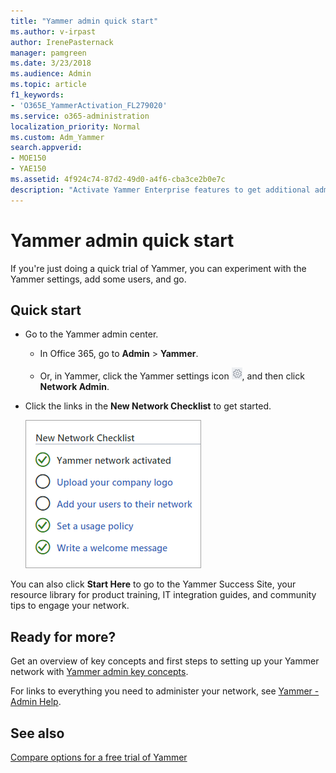```yaml
---
title: "Yammer admin quick start"
ms.author: v-irpast
author: IrenePasternack
manager: pamgreen
ms.date: 3/23/2018
ms.audience: Admin
ms.topic: article
f1_keywords:
- 'O365E_YammerActivation_FL279020'
ms.service: o365-administration
localization_priority: Normal
ms.custom: Adm_Yammer
search.appverid:
- MOE150
- YAE150
ms.assetid: 4f924c74-87d2-49d0-a4f6-cba3ce2b0e7c
description: "Activate Yammer Enterprise features to get additional administration, apps, integration, services and support features, and an integrated experience with Office 365."
---
```


# Yammer admin quick start

If you're just doing a quick trial of Yammer, you can experiment with the Yammer settings, add some users, and go. 
  
## Quick start

- Go to the Yammer admin center.
    
  - In Office 365, go to **Admin** \> **Yammer**.
    
  - Or, in Yammer, click the Yammer settings icon ![Yammer settings icon](../media/9704ce70-56ce-43f7-96c6-f253b0413d40.png), and then click **Network Admin**.
    
- Click the links in the **New Network Checklist** to get started. 
    
    ![Checklist with basic tasks for setting up a Yammer network](../media/ff561537-c263-4dcb-91bc-feba6a7691eb.png)
  
You can also click **Start Here** to go to the Yammer Success Site, your resource library for product training, IT integration guides, and community tips to engage your network. 
  
## Ready for more?

Get an overview of key concepts and first steps to setting up your Yammer network with [Yammer admin key concepts](admin-key-concepts.md). 
  
For links to everything you need to administer your network, see [Yammer - Admin Help](https://support.office.com/article/e1464355-1f97-49ac-b2aa-dd320b179dbe).
  
## See also

[Compare options for a free trial of Yammer](compare-options-for-a-free-trial.md)

